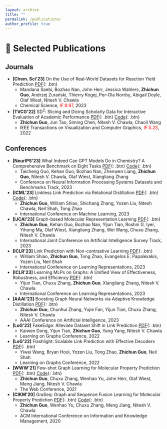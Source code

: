 ```yaml
---
layout: archive
title: ""
permalink: /publications/
author_profile: true
---
```

# 📖 **Selected Publications**
## **Journals**
- **[Chem. Sci'23]** On the Use of Real-World Datasets for Reaction Yield Prediction [PDF](https://pubs.rsc.org/en/content/articlepdf/2023/sc/d2sc06041h){: .btn} 
  + Mandana Saebi, Bozhao Nan, John Herr, Jessica Wahlers, **Zhichun Guo**, Andrzej Zurański, Thierry Kogej, Per-Ola Norrby, Abigail Doyle, Olaf Wiest, Nitesh V. Chawla
  + Chemical Science, <span style="color:red">IF:9.97</span>, 2023
- **[TVCG'22]** SD$^2$: Slicing and Dicing Scholarly Data for Interactive Evaluation of Academic Performance [PDF](https://arxiv.org/pdf/2203.12671.pdf){: .btn} [Code](https://github.com/zhichunguo/SD2){: .btn}
  + **Zhichun Guo**, Jun Tao, Siming Chen, Nitesh V. Chawla, Chaoli Wang
  + IEEE Transactions on Visualization and Computer Graphics, <span style="color:red">IF:5.23</span>, 2022

## **Conferences**
- **[NeurIPS'23]** What Indeed Can GPT Models Do in Chemistry? A Comprehensive Benchmark on Eight Tasks [PDF](https://arxiv.org/pdf/2305.18365.pdf){: .btn} [Code](https://github.com/ChemFoundationModels/ChemLLMBench){: .btn}
  + Taicheng Guo, Kehan Guo, Bozhao Nan, Zhenwen Liang, **Zhichun Guo**, Nitesh V. Chawla, Olaf Wiest, Xiangliang Zhang
  + Conference on Neural Information Processing Systems Datasets and Benchmarks Track, 2023
- **[ICML'23]** Linkless Link Prediction via Relational Distillation [PDF](https://arxiv.org/pdf/2210.05801.pdf){: .btn} [Code](https://github.com/snap-research/linkless-link-prediction){: .btn}
  + **Zhichun Guo**, William Shiao, Shichang Zhang, Yozen Liu, Nitesh Chawla, Neil Shah, Tong Zhao
  + International Conference on Machine Learning, 2023
- **[IJCAI'23]** Graph-based Molecular Representation Learning [PDF](https://arxiv.org/pdf/2207.04869.pdf){: .btn}
  + **Zhichun Guo**, Kehan Guo, Bozhao Nan, Yijun Tian, Roshni G. Iyer, Yihong Ma, Olaf Wiest, Xiangliang Zhang, Wei Wang, Chuxu Zhang, Nitesh V. Chawla
  + International Joint Conference on Artificial Intelligence Survey Track, 2023
- **[ICLR'23]** Link Prediction with Non-contrastive Learning [PDF](https://arxiv.org/pdf/2211.14394.pdf){: .btn}
  + William Shiao, **Zhichun Guo**, Tong Zhao, Evangelos E. Papalexakis, Yozen Liu, Neil Shah
  + International Conference on Learning Representations, 2023
- **[ICLR'23]** Learning MLPs on Graphs: A Unified View of Effectiveness, Robustness, and Efficiency [PDF](https://openreview.net/pdf?id=Cs3r5KLdoj){: .btn}
  + Yijun Tian, Chuxu Zhang, **Zhichun Guo**, Xiangliang Zhang, Nitesh V. Chawla
  + International Conference on Learning Representations, 2023
- **[AAAI'23]** Boosting Graph Neural Networks via Adaptive Knowledge Distillation [PDF](https://arxiv.org/pdf/2210.05920.pdf){: .btn}
  + **Zhichun Guo**, Chunhui Zhang, Yujie Fan, Yijun Tian, Chuxu Zhang, Nitesh V. Chawla
  + AAAI Conference on Artificial Intelligence, 2023
- **[LoG'22]** FakeEdge: Alleviate Dataset Shift in Link Prediction [PDF](https://openreview.net/pdf?id=QDN0jSXuvtX){: .btn}
  + Kaiwen Dong, Yijun Tian, **Zhichun Guo**, Yang Yang, Nitesh V. Chawla
  + Learning on Graphs Conference, 2022
- **[LoG'22]** Flashlight: Scalable Link Prediction with Effective Decoders [PDF](https://openreview.net/pdf?id=-H-AKyXZnHn){: .btn}
  + Yiwei Wang, Bryan Hooi, Yozen Liu, Tong Zhao, **Zhichun Guo**, Neil Shah
  + Learning on Graphs Conference, 2022
- **[WWW'21]** Few-shot Graph Learning for Molecular Property Prediction [PDF](https://dl.acm.org/doi/abs/10.1145/3442381.3450112?casa_token=abDoUPPH8vwAAAAA%3AJ-RP6glR9pIbvqzqrZHpdAedFjj4kcejXf_VyJ-aGLQh0dMy8F3zKdl7GHuOV5l0N1Ij6cyFZtAqTQ){: .btn} [Code](https://github.com/zhichunguo/Meta-MGNN){: .btn}
  + **Zhichun Guo**, Chuxu Zhang, Wenhao Yu, John Herr, Olaf Wiest, Meng Jiang, Nitesh V. Chawla
  + The Web Conference, 2021
- **[CIKM'20]** GraSeq: Graph and Sequence Fusion Learning for Molecular Property Prediction [PDF](https://dl.acm.org/doi/abs/10.1145/3340531.3411981){: .btn} [Code](https://github.com/zhichunguo/GraSeq){: .btn}
  + **Zhichun Guo**, Wenhao Yu, Chuxu Zhang, Meng Jiang, Nitesh V. Chawla
  + ACM International Conference on Information and Knowledge Management, 2020

<!-- {% if author.googlescholar %}
  You can also find my articles on <u><a href="{{author.googlescholar}}">my Google Scholar profile</a>.</u>
{% endif %}

{% include base_path %}

{% for post in site.publications reversed %}
  {% include archive-single.html %}
{% endfor %} -->

